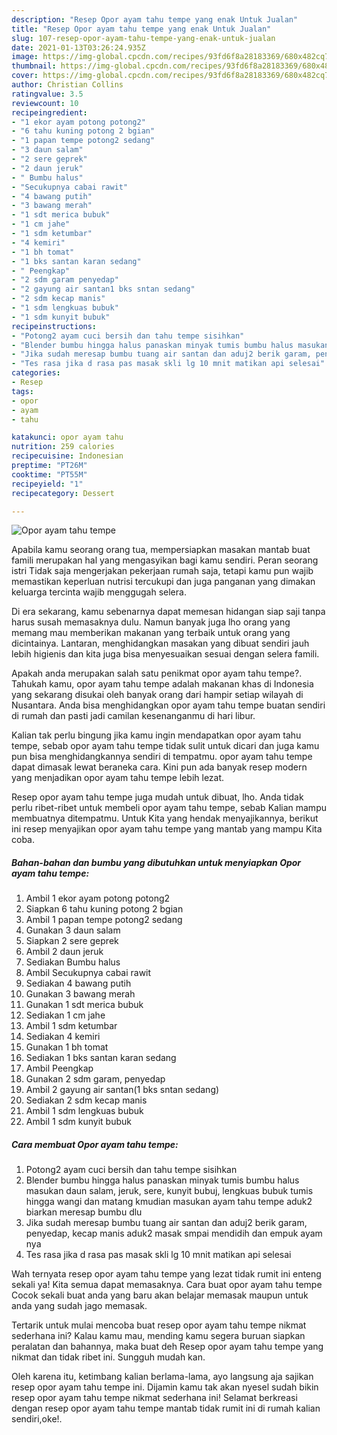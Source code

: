 ```yaml
---
description: "Resep Opor ayam tahu tempe yang enak Untuk Jualan"
title: "Resep Opor ayam tahu tempe yang enak Untuk Jualan"
slug: 107-resep-opor-ayam-tahu-tempe-yang-enak-untuk-jualan
date: 2021-01-13T03:26:24.935Z
image: https://img-global.cpcdn.com/recipes/93fd6f8a28183369/680x482cq70/opor-ayam-tahu-tempe-foto-resep-utama.jpg
thumbnail: https://img-global.cpcdn.com/recipes/93fd6f8a28183369/680x482cq70/opor-ayam-tahu-tempe-foto-resep-utama.jpg
cover: https://img-global.cpcdn.com/recipes/93fd6f8a28183369/680x482cq70/opor-ayam-tahu-tempe-foto-resep-utama.jpg
author: Christian Collins
ratingvalue: 3.5
reviewcount: 10
recipeingredient:
- "1 ekor ayam potong potong2"
- "6 tahu kuning potong 2 bgian"
- "1 papan tempe potong2 sedang"
- "3 daun salam"
- "2 sere geprek"
- "2 daun jeruk"
- " Bumbu halus"
- "Secukupnya cabai rawit"
- "4 bawang putih"
- "3 bawang merah"
- "1 sdt merica bubuk"
- "1 cm jahe"
- "1 sdm ketumbar"
- "4 kemiri"
- "1 bh tomat"
- "1 bks santan karan sedang"
- " Peengkap"
- "2 sdm garam penyedap"
- "2 gayung air santan1 bks sntan sedang"
- "2 sdm kecap manis"
- "1 sdm lengkuas bubuk"
- "1 sdm kunyit bubuk"
recipeinstructions:
- "Potong2 ayam cuci bersih dan tahu tempe sisihkan"
- "Blender bumbu hingga halus panaskan minyak tumis bumbu halus masukan daun salam, jeruk, sere, kunyit bubuj, lengkuas bubuk tumis hingga wangi dan matang kmudian masukan ayam tahu tempe aduk2 biarkan meresap bumbu dlu"
- "Jika sudah meresap bumbu tuang air santan dan aduj2 berik garam, penyedap, kecap manis aduk2 masak smpai mendidih dan empuk ayam nya"
- "Tes rasa jika d rasa pas masak skli lg 10 mnit matikan api selesai"
categories:
- Resep
tags:
- opor
- ayam
- tahu

katakunci: opor ayam tahu 
nutrition: 259 calories
recipecuisine: Indonesian
preptime: "PT26M"
cooktime: "PT55M"
recipeyield: "1"
recipecategory: Dessert

---
```



![Opor ayam tahu tempe](https://img-global.cpcdn.com/recipes/93fd6f8a28183369/680x482cq70/opor-ayam-tahu-tempe-foto-resep-utama.jpg)

Apabila kamu seorang orang tua, mempersiapkan masakan mantab buat famili merupakan hal yang mengasyikan bagi kamu sendiri. Peran seorang istri Tidak saja mengerjakan pekerjaan rumah saja, tetapi kamu pun wajib memastikan keperluan nutrisi tercukupi dan juga panganan yang dimakan keluarga tercinta wajib menggugah selera.

Di era  sekarang, kamu sebenarnya dapat memesan hidangan siap saji tanpa harus susah memasaknya dulu. Namun banyak juga lho orang yang memang mau memberikan makanan yang terbaik untuk orang yang dicintainya. Lantaran, menghidangkan masakan yang dibuat sendiri jauh lebih higienis dan kita juga bisa menyesuaikan sesuai dengan selera famili. 



Apakah anda merupakan salah satu penikmat opor ayam tahu tempe?. Tahukah kamu, opor ayam tahu tempe adalah makanan khas di Indonesia yang sekarang disukai oleh banyak orang dari hampir setiap wilayah di Nusantara. Anda bisa menghidangkan opor ayam tahu tempe buatan sendiri di rumah dan pasti jadi camilan kesenanganmu di hari libur.

Kalian tak perlu bingung jika kamu ingin mendapatkan opor ayam tahu tempe, sebab opor ayam tahu tempe tidak sulit untuk dicari dan juga kamu pun bisa menghidangkannya sendiri di tempatmu. opor ayam tahu tempe dapat dimasak lewat beraneka cara. Kini pun ada banyak resep modern yang menjadikan opor ayam tahu tempe lebih lezat.

Resep opor ayam tahu tempe juga mudah untuk dibuat, lho. Anda tidak perlu ribet-ribet untuk membeli opor ayam tahu tempe, sebab Kalian mampu membuatnya ditempatmu. Untuk Kita yang hendak menyajikannya, berikut ini resep menyajikan opor ayam tahu tempe yang mantab yang mampu Kita coba.

<!--inarticleads1-->

##### Bahan-bahan dan bumbu yang dibutuhkan untuk menyiapkan Opor ayam tahu tempe:

1. Ambil 1 ekor ayam potong potong2
1. Siapkan 6 tahu kuning potong 2 bgian
1. Ambil 1 papan tempe potong2 sedang
1. Gunakan 3 daun salam
1. Siapkan 2 sere geprek
1. Ambil 2 daun jeruk
1. Sediakan  Bumbu halus
1. Ambil Secukupnya cabai rawit
1. Sediakan 4 bawang putih
1. Gunakan 3 bawang merah
1. Gunakan 1 sdt merica bubuk
1. Sediakan 1 cm jahe
1. Ambil 1 sdm ketumbar
1. Sediakan 4 kemiri
1. Gunakan 1 bh tomat
1. Sediakan 1 bks santan karan sedang
1. Ambil  Peengkap
1. Gunakan 2 sdm garam, penyedap
1. Ambil 2 gayung air santan(1 bks sntan sedang)
1. Sediakan 2 sdm kecap manis
1. Ambil 1 sdm lengkuas bubuk
1. Ambil 1 sdm kunyit bubuk




<!--inarticleads2-->

##### Cara membuat Opor ayam tahu tempe:

1. Potong2 ayam cuci bersih dan tahu tempe sisihkan
1. Blender bumbu hingga halus panaskan minyak tumis bumbu halus masukan daun salam, jeruk, sere, kunyit bubuj, lengkuas bubuk tumis hingga wangi dan matang kmudian masukan ayam tahu tempe aduk2 biarkan meresap bumbu dlu
1. Jika sudah meresap bumbu tuang air santan dan aduj2 berik garam, penyedap, kecap manis aduk2 masak smpai mendidih dan empuk ayam nya
1. Tes rasa jika d rasa pas masak skli lg 10 mnit matikan api selesai




Wah ternyata resep opor ayam tahu tempe yang lezat tidak rumit ini enteng sekali ya! Kita semua dapat memasaknya. Cara buat opor ayam tahu tempe Cocok sekali buat anda yang baru akan belajar memasak maupun untuk anda yang sudah jago memasak.

Tertarik untuk mulai mencoba buat resep opor ayam tahu tempe nikmat sederhana ini? Kalau kamu mau, mending kamu segera buruan siapkan peralatan dan bahannya, maka buat deh Resep opor ayam tahu tempe yang nikmat dan tidak ribet ini. Sungguh mudah kan. 

Oleh karena itu, ketimbang kalian berlama-lama, ayo langsung aja sajikan resep opor ayam tahu tempe ini. Dijamin kamu tak akan nyesel sudah bikin resep opor ayam tahu tempe nikmat sederhana ini! Selamat berkreasi dengan resep opor ayam tahu tempe mantab tidak rumit ini di rumah kalian sendiri,oke!.

